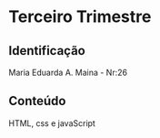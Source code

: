 # Terceiro Trimestre 

## Identificação 
Maria Eduarda A. Maina - Nr:26

## Conteúdo 
HTML, css e javaScript
